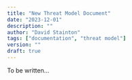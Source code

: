 ```yaml
---
title: "New Threat Model Document"
date: "2023-12-01"
description: ""
author: "David Stainton"
tags: ["documentation", "threat model"]
version: ""
draft: true
---
```


To be written...
